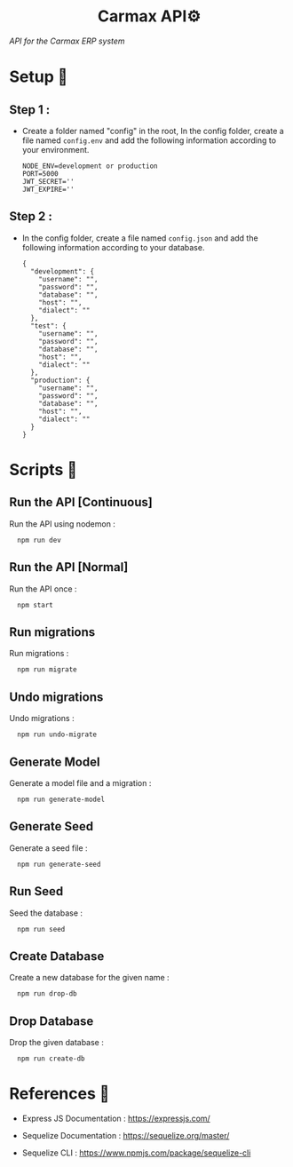 
<h1 align="center">Carmax API⚙️</h1>

*API for the Carmax ERP system*

# Setup 🚀

## Step 1 : 

- Create a folder named "config" in the root, In the config folder, create a file named `config.env` and add the following information according to your environment.

      NODE_ENV=development or production
      PORT=5000
      JWT_SECRET=''
      JWT_EXPIRE=''

## Step 2 : 

- In the config folder, create a file named `config.json` and add the following information according to your database.

      {
        "development": {
          "username": "",
          "password": "",
          "database": "",
          "host": "",
          "dialect": ""
        },
        "test": {
          "username": "",
          "password": "",
          "database": "",
          "host": "",
          "dialect": ""
        },
        "production": {
          "username": "",
          "password": "",
          "database": "",
          "host": "",
          "dialect": ""
        }
      }
      
# Scripts 📄
 
## Run the API [Continuous]
Run the API using nodemon : 

      npm run dev
      
## Run the API [Normal]
Run the API once : 

      npm start
      
## Run migrations
Run migrations : 

      npm run migrate
      
## Undo migrations
Undo migrations : 

      npm run undo-migrate
      
## Generate Model
Generate a model file and a migration : 

      npm run generate-model
      
## Generate Seed
Generate a seed file : 

      npm run generate-seed
      
## Run Seed 
Seed the database :

      npm run seed
      
## Create Database
Create a new database for the given name :
      
      npm run drop-db

## Drop Database
Drop the given database :

      npm run create-db
      
      
# References 📔
     
 - Express JS Documentation  : https://expressjs.com/
 
 - Sequelize Documentation   : https://sequelize.org/master/
 
 - Sequelize CLI             : https://www.npmjs.com/package/sequelize-cli
     
